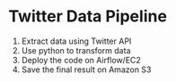 # Twitter Data Pipeline
1. Extract data using Twitter API
2. Use python to transform data
3. Deploy the code on Airflow/EC2
4. Save the final result on Amazon S3
